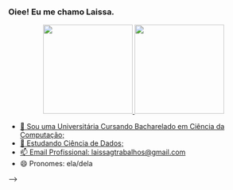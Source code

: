### Oiee! Eu me chamo Laissa.

<div align="center">
  <a href="https://github.com/laissaGmA">
  <img height="180em" src="https://github-readme-stats.vercel.app/api?username=laissaGmA&show_icons=true&theme=dracula&include_all_commits=true&count_private=true"/>
  <img height="180em" src="https://github-readme-stats.vercel.app/api/top-langs/?username=laissaGmA&layout=compact&langs_count=7&theme=dracula"/>
</div>

- 🔭 Sou uma Universitária Cursando Bacharelado em Ciência da Computação;
- 🌱 Estudando Ciência de Dados;
- 📫 Email Profissional: laissagtrabalhos@gmail.com
- 😄 Pronomes: ela/dela

-->
